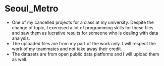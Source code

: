 # Seoul_Metro
- One of my cancelled projects for a class at my university. Despite the change of topic, I exercised a lot of programming skills for these files and saw them as lucrative results for someone who is dealing with data analysis.
- The uploaded files are from my part of the work only. I will respect the work of my teammates and not take away their credit.
- The datasets are from open public data platforms and I will upload them as well.
